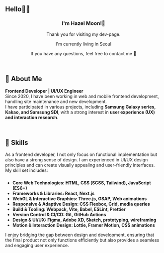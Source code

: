 ## Hello👋🏻

<!--
**Hazel-moon/Hazel-moon** is a ✨ _special_ ✨ repository because its `README.md` (this file) appears on your GitHub profile.

Here are some ideas to get you started:

- 🔭 I’m currently working on ...
- 🌱 I’m currently learning ...
- 👯 I’m looking to collaborate on ...
- 🤔 I’m looking for help with ...
- 💬 Ask me about ...
- 📫 How to reach me: ...
- 😄 Pronouns: ...
- ⚡ Fun fact: ...
-->



<section align="left" style="flex-direction: column;">

<div align="center" style="flex-direction: column;">
  

  <h3>I'm Hazel Moon!🌝 </h3>
  <p>Thank you for visiting my dev-page.</p>
  <p>I'm currently living in Seoul </p>
  <p>If you have any questions, feel free to contact me 📨</p>

</div>

<br>

## 📍 About Me
**Frontend Developer | UI/UX Engineer**  
Since 2020, I have been working in web and mobile frontend development, handling site maintenance and new development.  
I have participated in various projects, including **Samsung Galaxy series, Kakao, and Samsung SDI**, with a strong interest in **user experience (UX) and interaction research**.

<br>

## 🍳 Skills
As a frontend developer, I not only focus on functional implementation but also have a strong sense of design. I am experienced in UI/UX design principles and can create visually appealing and user-friendly interfaces. My skill set includes: 

###
 - **Core Web Technologies: HTML, CSS (SCSS, Tailwind), JavaScript (ES6+)**
 - **Frameworks & Libraries: React, Next.js**
 - **WebGL & Interactive Graphics: Three.js, GSAP, Web animations**
 - **Responsive & Adaptive Design: CSS Flexbox, Grid, media queries**
 - **Build & Tooling: Webpack, Vite, Babel, ESLint, Prettier**
 - **Version Control & CI/CD: Git, GitHub Actions**
 - **Design & UI/UX: Figma, Adobe XD, Sketch, prototyping, wireframing**
 - **Motion & Interaction Design: Lottie, Framer Motion, CSS animations**


I enjoy bridging the gap between design and development, ensuring that the final product not only functions efficiently but also provides a seamless and engaging user experience.

</section>

